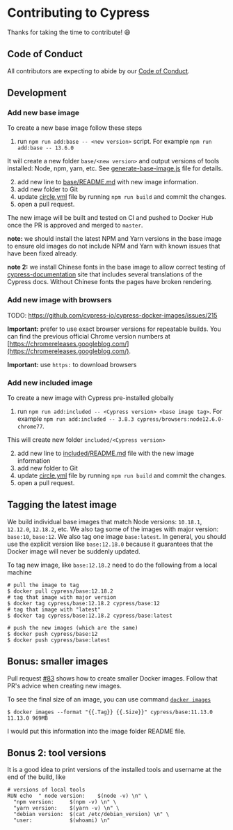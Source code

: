 # Contributing to Cypress

Thanks for taking the time to contribute! :smile:

## Code of Conduct

All contributors are expecting to abide by our [Code of Conduct](CODE_OF_CONDUCT.md).

## Development

### Add new base image

To create a new base image follow these steps

1. run `npm run add:base -- <new version>` script. For example `npm run add:base -- 13.6.0`

It will create a new folder `base/<new version>` and output versions of tools installed: Node, npm, yarn, etc. See [generate-base-image.js](generate-base-image.js) file for details.

2. add new line to [base/README.md](base/README.md) with new image information.
3. add new folder to Git
4. update [circle.yml](circle.yml) file by running `npm run build` and commit the changes.
4. open a pull request.

The new image will be built and tested on CI and pushed to Docker Hub once the PR is approved and merged to `master`.

**note:** we should install the latest NPM and Yarn versions in the base image to ensure old images do not include NPM and Yarn with known issues that have been fixed already.

**note 2:** we install Chinese fonts in the base image to allow correct testing of [cypress-documentation](https://github.com/cypress-io/cypress-documentation) site that includes several translations of the Cypress docs. Without Chinese fonts the pages have broken rendering.

### Add new image with browsers

TODO: https://github.com/cypress-io/cypress-docker-images/issues/215

**Important:** prefer to use exact browser versions for repeatable builds. You can find the previous official Chrome version numbers at [https://chromereleases.googleblog.com/](https://chromereleases.googleblog.com/).

**Important:** use `https:` to download browsers

### Add new included image

To create a new image with Cypress pre-installed globally

1. run `npm run add:included -- <Cypress version> <base image tag>`. For example `npm run add:included -- 3.8.3 cypress/browsers:node12.6.0-chrome77`.

This will create new folder `included/<Cypress version>`

2. add new line to [included/README.md](included/README.md) file with the new image information
3. add new folder to Git
4. update [circle.yml](circle.yml) file by running `npm run build` and commit the changes.
4. open a pull request.

## Tagging the latest image

We build individual base images that match Node versions: `10.18.1`, `12.12.0`, `12.18.2`, etc. We also tag some of the images with major version: `base:10`, `base:12`. We also tag one image `base:latest`. In general, you should use the explicit version like `base:12.18.0` because it guarantees that the Docker image will never be suddenly updated.

To tag new image, like `base:12.18.2` need to do the following from a local machine

```text
# pull the image to tag
$ docker pull cypress/base:12.18.2
# tag that image with major version
$ docker tag cypress/base:12.18.2 cypress/base:12
# tag that image with "latest"
$ docker tag cypress/base:12.18.2 cypress/base:latest

# push the new images (which are the same)
$ docker push cypress/base:12
$ docker push cypress/base:latest
```

## Bonus: smaller images

Pull request [#83](https://github.com/cypress-io/cypress-docker-images/pull/83) shows how to create smaller Docker images. Follow that PR's advice when creating new images.

To see the final size of an image, you can use command [`docker images`](https://docs.docker.com/engine/reference/commandline/images/)

```
$ docker images --format "{{.Tag}} {{.Size}}" cypress/base:11.13.0
11.13.0 969MB
```

I would put this information into the image folder README file.

## Bonus 2: tool versions

It is a good idea to print versions of the installed tools and username at the end of the build, like

```
# versions of local tools
RUN echo  " node version:    $(node -v) \n" \
  "npm version:     $(npm -v) \n" \
  "yarn version:    $(yarn -v) \n" \
  "debian version:  $(cat /etc/debian_version) \n" \
  "user:            $(whoami) \n"
```
